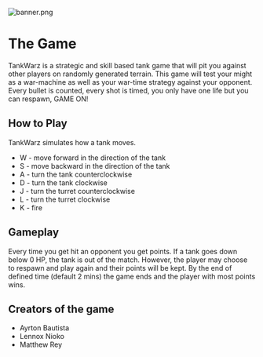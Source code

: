 ![banner.png][banner]

# The Game

TankWarz is a strategic and skill based tank
game that will pit you against other players on
randomly generated terrain. This game will test your
might as a war-machine as well as your war-time
strategy against your opponent. Every bullet is
counted, every shot is timed, you only have one life but you can respawn,
GAME ON!

## How to Play

TankWarz simulates how a tank moves.

- W - move forward in the direction of the tank
- S - move backward in the direction of the tank
- A - turn the tank counterclockwise
- D - turn the tank clockwise
- J - turn the turret counterclockwise
- L - turn the turret clockwise
- K - fire

## Gameplay

Every time you get hit an opponent you get points. If a tank goes down below 0 HP, the tank is out of the match. However, the player may choose to respawn and play again and their points will be kept. By the end of defined time (default 2 mins) the game ends and the player with most points wins.

## Creators of the game

- Ayrton Bautista
- Lennox Nioko
- Matthew Rey

[banner]:https://github.com/accelthreat/TankWarz/res/PNG/GUI/title_menu.png
